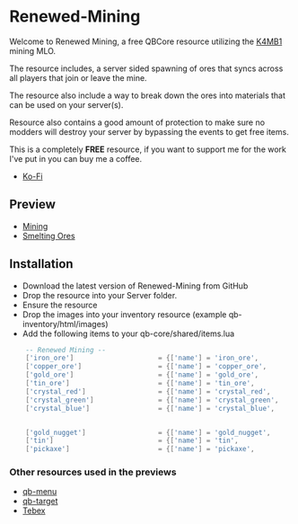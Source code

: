 # Renewed-Mining

Welcome to Renewed Mining, a free QBCore resource utilizing the [K4MB1](https://www.k4mb1maps.com/package/4881018) mining MLO.

The resource includes, a server sided spawning of ores that syncs across all players that join or leave the mine.

The resource also include a way to break down the ores into materials that can be used on your server(s).

Resource also contains a good amount of protection to make sure no modders will destroy your server by bypassing the events to get free items.

This is a completely **FREE** resource, if you want to support me for the work I've put in you can buy me a coffee.

- [Ko-Fi](https://ko-fi.com/FjamZoo)

## Preview

- [Mining](https://streamable.com/0jyzc0)
- [Smelting Ores](https://streamable.com/vum6q1)

## Installation

- Download the latest version of Renewed-Mining from GitHub
- Drop the resource into your Server folder.
- Ensure the resource
- Drop the images into your inventory resource (example qb-inventory/html/images)
- Add the following items to your qb-core/shared/items.lua

```lua
	-- Renewed Mining --
	['iron_ore'] 			     	 = {['name'] = 'iron_ore', 						['label'] = 'Iron Ore', 				['weight'] = 1500, 		['type'] = 'item', 		['image'] = 'iron_ore.png', 		['unique'] = false, 	['useable'] = false, 	['shouldClose'] = true,	   ['combinable'] = nil,   ['description'] = 'A Iron Ore...'},
	['copper_ore'] 			     	 = {['name'] = 'copper_ore', 					['label'] = 'Copper Ore', 				['weight'] = 1500, 		['type'] = 'item', 		['image'] = 'copper_ore.png', 		['unique'] = false, 	['useable'] = false, 	['shouldClose'] = true,	   ['combinable'] = nil,   ['description'] = 'A Copper Ore...'},
	['gold_ore'] 			     	 = {['name'] = 'gold_ore', 						['label'] = 'Gold Ore', 				['weight'] = 1500, 		['type'] = 'item', 		['image'] = 'gold_ore.png', 		['unique'] = false, 	['useable'] = false, 	['shouldClose'] = true,	   ['combinable'] = nil,   ['description'] = 'A Gold Ore...'},
	['tin_ore'] 			     	 = {['name'] = 'tin_ore', 						['label'] = 'Tin Ore', 					['weight'] = 1500, 		['type'] = 'item', 		['image'] = 'iron_ore.png', 		['unique'] = false, 	['useable'] = false, 	['shouldClose'] = true,	   ['combinable'] = nil,   ['description'] = 'A Tin Ore...'},
	['crystal_red'] 			     = {['name'] = 'crystal_red', 					['label'] = 'Red Crystal Ore', 			['weight'] = 1500, 		['type'] = 'item', 		['image'] = 'crystal_red.png', 		['unique'] = false, 	['useable'] = false, 	['shouldClose'] = true,	   ['combinable'] = nil,   ['description'] = 'A Red Crystal Ore...'},
	['crystal_green'] 			     = {['name'] = 'crystal_green', 				['label'] = 'Green Crystal Ore', 		['weight'] = 1500, 		['type'] = 'item', 		['image'] = 'crystal_green.png', 	['unique'] = false, 	['useable'] = false, 	['shouldClose'] = true,	   ['combinable'] = nil,   ['description'] = 'A Green Crystal Ore...'},
	['crystal_blue'] 			     = {['name'] = 'crystal_blue', 					['label'] = 'Blue Crystal Ore', 		['weight'] = 1500, 		['type'] = 'item', 		['image'] = 'crystal_blue.png', 	['unique'] = false, 	['useable'] = false, 	['shouldClose'] = true,	   ['combinable'] = nil,   ['description'] = 'A Blue Crystal Ore...'},


	['gold_nugget'] 			     = {['name'] = 'gold_nugget', 					['label'] = 'Golden Nugget', 			['weight'] = 500, 		['type'] = 'item', 		['image'] = 'golden_nugget.png', 	['unique'] = false, 	['useable'] = false, 	['shouldClose'] = true,	   ['combinable'] = nil,   ['description'] = 'A Golden Nugget...'},
	['tin'] 			     		 = {['name'] = 'tin', 							['label'] = 'Tin Bar', 					['weight'] = 100, 		['type'] = 'item', 		['image'] = 'tin.png', 				['unique'] = false, 	['useable'] = false, 	['shouldClose'] = true,	   ['combinable'] = nil,   ['description'] = 'A Tin Bar...'},
	['pickaxe'] 			     	 = {['name'] = 'pickaxe', 						['label'] = 'Pickaxe', 					['weight'] = 1500, 		['type'] = 'item', 		['image'] = 'pickaxe.png', 			['unique'] = false, 	['useable'] = false, 	['shouldClose'] = true,	   ['combinable'] = nil,   ['description'] = 'Just a pickaxe used for mining...'},
```

### Other resources used in the previews

- [qb-menu](https://github.com/Renewed-Scripts/qb-menu)
- [qb-target](https://github.com/Renewed-Scripts/qb-target)
- [Tebex](https://renewed.tebex.io/)